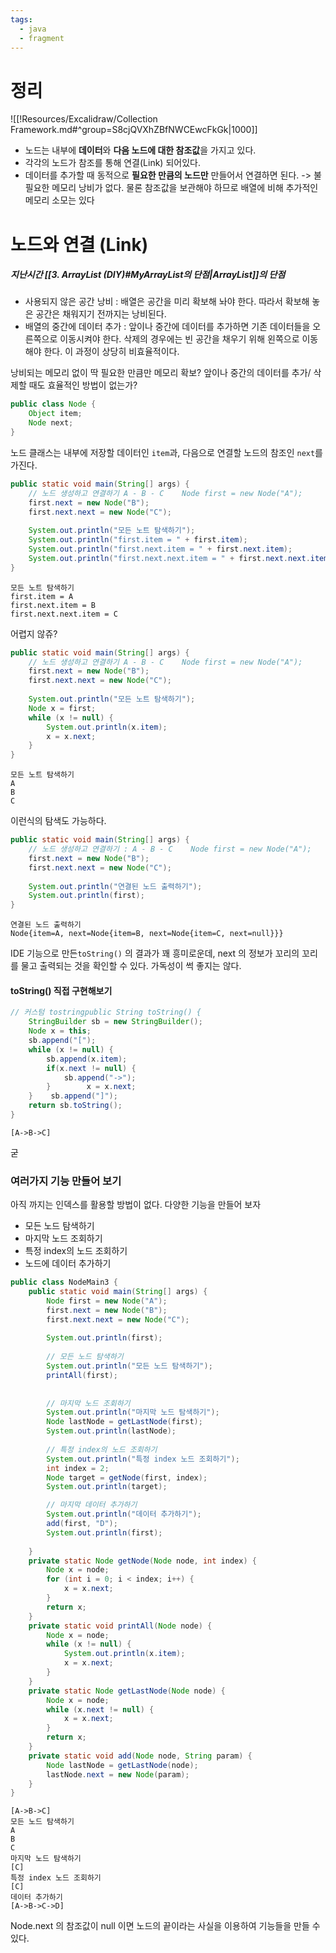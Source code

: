 ```yaml
---
tags:
  - java
  - fragment
---
```

# 정리
![[!Resources/Excalidraw/Collection Framework.md#^group=S8cjQVXhZBfNWCEwcFkGk|1000]]
- 노드는 내부에 **데이터**와 **다음 노드에 대한 참조값**을 가지고 있다.
- 각각의 노드가 참조를 통해 연결(Link) 되어있다.
- 데이터를 추가할 때 동적으로 **필요한 만큼의 노드만** 만들어서 연결하면 된다. -> 불필요한 메모리 낭비가 없다.
  물론 참조값을 보관해야 하므로 배열에 비해 추가적인 메모리 소모는 있다


# 노드와 연결 (Link)
##### 지난시간 [[3. ArrayList (DIY)#MyArrayList의 단점|ArrayList]]의 단점
- 사용되지 않은 공간 낭비 : 배열은 공간을 미리 확보해 놔야 한다. 따라서 확보해 놓은 공간은 채워지기 전까지는 낭비된다.
- 배열의 중간에 데이터 추가 : 앞이나 중간에 데이터를 추가하면 기존 데이터들을 오른쪽으로 이동시켜야 한다.
  삭제의 경우에는 빈 공간을 채우기 위해 왼쪽으로 이동해야 한다. 이 과정이 상당히 비효율적이다.

낭비되는 메모리 없이 딱 필요한 만큼만 메모리 확보?
앞이나 중간의 데이터를 추가/ 삭제할 때도 효율적인 방법이 없는가?



```java
public class Node {
	Object item;
	Node next;
}
```
노드 클래스는 내부에 저장할 데이터인 `item`과, 다음으로 연결할 노드의 참조인 `next`를 가진다.


```java
public static void main(String[] args) {  
    // 노드 생성하고 연결하기 A - B - C    Node first = new Node("A");  
    first.next = new Node("B");  
    first.next.next = new Node("C");  
  
    System.out.println("모든 노트 탐색하기");  
    System.out.println("first.item = " + first.item);  
    System.out.println("first.next.item = " + first.next.item);  
    System.out.println("first.next.next.item = " + first.next.next.item);  
}
```

```
모든 노트 탐색하기
first.item = A
first.next.item = B
first.next.next.item = C
```
어렵지 않쥬?

```java
public static void main(String[] args) {  
    // 노드 생성하고 연결하기 A - B - C    Node first = new Node("A");  
    first.next = new Node("B");  
    first.next.next = new Node("C");  
  
    System.out.println("모든 노트 탐색하기");  
    Node x = first;  
    while (x != null) {  
        System.out.println(x.item);  
        x = x.next;  
    }
}
```

```
모든 노트 탐색하기
A
B
C
```
이런식의 탐색도 가능하다.

```java
public static void main(String[] args) {  
    // 노드 생성하고 연결하기 : A - B - C    Node first = new Node("A");  
    first.next = new Node("B");  
    first.next.next = new Node("C");  
  
    System.out.println("연결된 노드 출력하기");  
    System.out.println(first);  
}
```

```
연결된 노드 출력하기
Node{item=A, next=Node{item=B, next=Node{item=C, next=null}}}
```
IDE 기능으로 만든`toString()` 의 결과가 꽤 흥미로운데, next 의 정보가 꼬리의 꼬리를 물고 출력되는 것을 확인할 수 있다.
가독성이 썩 좋지는 않다.

#### toString() 직접 구현해보기
```java
// 커스텀 tostringpublic String toString() {  
    StringBuilder sb = new StringBuilder();  
    Node x = this;  
    sb.append("[");  
    while (x != null) {  
        sb.append(x.item);  
        if(x.next != null) {  
            sb.append("->");  
        }        x = x.next;  
    }    sb.append("]");  
    return sb.toString();  
}
```

```
[A->B->C]
```
굳


### 여러가지 기능 만들어 보기
아직 까지는 인덱스를 활용할 방법이 없다.
다양한 기능을 만들어 보자
- 모든 노드 탐색하기
- 마지막 노드 조회하기
- 특정 index의 노드 조회하기
- 노드에 데이터 추가하기

```java
public class NodeMain3 {  
    public static void main(String[] args) {  
        Node first = new Node("A");  
        first.next = new Node("B");  
        first.next.next = new Node("C");  
  
        System.out.println(first);  
  
        // 모든 노드 탐색하기  
        System.out.println("모든 노드 탐색하기");  
        printAll(first);  
  
  
        // 마지막 노드 조회하기  
        System.out.println("마지막 노드 탐색하기");  
        Node lastNode = getLastNode(first);  
        System.out.println(lastNode);  
  
        // 특정 index의 노드 조회하기  
        System.out.println("특정 index 노드 조회하기");  
        int index = 2;  
        Node target = getNode(first, index);  
        System.out.println(target);  

		// 마지막 데이터 추가하기
        System.out.println("데이터 추가하기");  
        add(first, "D");  
        System.out.println(first);  
  
    }  
    private static Node getNode(Node node, int index) {  
        Node x = node;  
        for (int i = 0; i < index; i++) {  
            x = x.next;  
        }        
        return x;  
    }  
    private static void printAll(Node node) {  
        Node x = node;  
        while (x != null) {  
            System.out.println(x.item);  
            x = x.next;  
        }    
    }  
    private static Node getLastNode(Node node) {  
        Node x = node;  
        while (x.next != null) {  
            x = x.next;  
        }        
        return x;  
    }  
    private static void add(Node node, String param) {  
        Node lastNode = getLastNode(node);  
        lastNode.next = new Node(param);  
    }
}
```

```
[A->B->C]
모든 노드 탐색하기
A
B
C
마지막 노드 탐색하기
[C]
특정 index 노드 조회하기
[C]
데이터 추가하기
[A->B->C->D]
```
Node.next 의 참조값이 null 이면 노드의 끝이라는 사실을 이용하여 기능들을 만들 수 있다.

